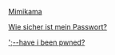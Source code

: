 [Mimikama](https://www.mimikama.org/)

[Wie sicher ist mein Passwort?](https://checkdeinpasswort.de/)

[';--have i been pwned? ](https://haveibeenpwned.com/)
